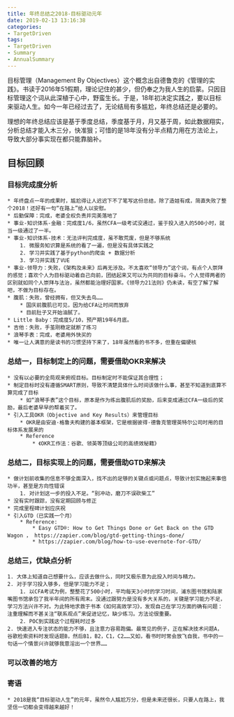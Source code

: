 ```yaml
---
title: 年终总结之2018-目标驱动元年
date: 2019-02-13 13:16:38
categories: 
- TargetDriven
tags:
- TargetDriven
- Summary
- AnnualSummary
---
```

目标管理（Management By Objectives）这个概念出自德鲁克的《管理的实践》。书读于2016年51假期，理论记住的甚少，但仍奉之为我人生的启蒙。只因目标管理这个词从此深植于心中，野蛮生长。于是，18年初决定实践之，要以目标来驱动人生。如今一年已经过去了，无论结局有多尴尬，年终总结还是必要的。

理想的年终总结应该是基于季度总结，季度基于月，月又基于周，如此数据翔实，分析总结才能入木三分，快准狠；可惜的是18年没有分半点精力用在方法论上，导致大部分事实现在都只能靠脑补。

## 目标回顾
### 目标完成度分析
    * 年终盘点一年的成果时，尴尬得让人迟迟下不了笔写这份总结，除了造娃有成，简直失败了整个2018！还好有一句“在路上”给人以安慰。
    * 后勤保障：完成，老婆全权负责并完美落地了
    * 事业-知识体系-金融：完成度1/6，虽然CFA一级考试没通过，鉴于投入进入的500小时，就当一级通过了一半。
    * 事业-知识体系-技术：无法评判完成度，虽不敢荒废，但是不够系统
        1. 微服务知识算是系统的看了一遍，但是没有具体实践之
        2. 学习并实践了基于python的爬虫 + 数据分析
        3. 学习并实践了VUE
    * 事业-领导力：失败，《架构及未来》后再无涉及。不太喜欢“领导力”这个词，有点个人崇拜的感觉；喜欢个人为目标驱动着自己向前，团结起来又可以为共同的目标奋斗。个人觉得两者的区别就如同个人崇拜与法治，虽然都能治理好国家。《领导力21法则》仍未读，有空了解了解吧，不做为目标存在。
    * 腹肌：失败，曾经拥有，但又失去鸟……
        * 国庆前腹肌已可见，因为给CFA让时间而放弃
        * 目前肚子又开始油腻了。
    * Little Baby：完成度5/10，预产期19年6月底。
    * 吉他：失败，手茧刚稳定就断了练习
    * 浪琴手表：完成，老婆用外快买的
    * 唯一让人满意的是读书的习惯坚持下来了，18年虽然看的书不多，但重在偏硬核

### 总结一，目标制定上的问题，需要借助OKR来解决
    * 没有以必要的全局观来俯视目标。目标制定时不能保证其合理性；
    * 制定目标时没有遵循SMART原则，导致不清楚具体什么时间该做什么事，甚至不知道到底算不算完成了目标
        * 如“浪琴手表”这个目标，原本是作为练出腹肌后的奖励，后来变成通过CFA一级后的奖励，最后老婆早早的帮着买了。
    * 引入工具OKR（Objective and Key Results）来管理目标
        * OKR是由安迪·格鲁夫构建的基本框架，它是根据彼得·德鲁克管理英特尔公司时用的目标体系发展来的
        * Reference
            * 《OKR工作法：谷歌、领英等顶级公司的高绩效秘籍》
### 总结二，目标实现上的问题，需要借助GTD来解决
    * 做计划前收集的信息不够全面深入，找不出的足够的关键点或问题点，导致计划实施起来事倍功半，甚至是方向性错误
        1. 对计划这一步的投入不足。“别冲动，磨刀不误砍柴工”
    * 没有实时跟踪，没有定期回顾与修正
    * 完成里程碑计划应庆祝
    * 引入GTD（已实践一个月）
        * Reference:
            * Easy GTD®: How to Get Things Done or Get Back on the GTD Wagon ， https://zapier.com/blog/gtd-getting-things-done/
            * https://zapier.com/blog/how-to-use-evernote-for-GTD/
### 总结三，优缺点分析
    1. 大体上知道自己想要什么，应该去做什么，同时又极乐意为此投入时间与精力。
    2. 对于学习投入够多，但是学习能力不足；
        1. 以CFA考试为例，整整花了500小时，平均每天3小时的学习时间，浦东图书馆和陆家嘴图书馆承包了我半年间的所有周末。没通过跟努力是没有多大关系的，关键是学习能力不足，学习方法兴许不对。为此特地求救于书本《如何高效学习》，发现自己在学习方面的确有问题：注重理解而不甚关注“联系观点”来促进记忆，缺少练习。方法论很重要。
        2. POC到实践这个过程耗时过多
    2. 快速进入专注状态的能力不够，且注意力容易跑偏。最常见的例子，正在解决技术问题A，谷歌检索资料时发现话题B，然后B1，B2，C1，C2……又如，看书时时常会放飞自我，书中的一句话一个情景兴许就够我意淫出一个世界……
### 可以改善的地方
### 寄语
    * 2018是我“目标驱动人生”的元年，虽然令人尴尬万分，但是未来还很长，只要人在路上，我坚信一切都会变得越来越好！
